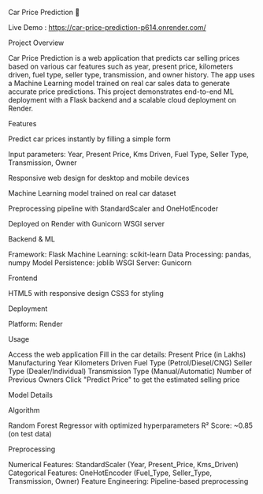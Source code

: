 Car Price Prediction 🚗


Live Demo : https://car-price-prediction-p614.onrender.com/


Project Overview

Car Price Prediction is a web application that predicts car selling prices based on various car features such as year, present price, kilometers driven, fuel type, seller type, transmission, and owner history. 
The app uses a Machine Learning model trained on real car sales data to generate accurate price predictions.
This project demonstrates end-to-end ML deployment with a Flask backend and a scalable cloud deployment on Render.

Features

Predict car prices instantly by filling a simple form

Input parameters: Year, Present Price, Kms Driven, Fuel Type, Seller Type, Transmission, Owner

Responsive web design for desktop and mobile devices

Machine Learning model trained on real car dataset

Preprocessing pipeline with StandardScaler and OneHotEncoder

Deployed on Render with Gunicorn WSGI server


Backend & ML

Framework: Flask
Machine Learning: scikit-learn
Data Processing: pandas, numpy
Model Persistence: joblib
WSGI Server: Gunicorn

Frontend

HTML5 with responsive design
CSS3 for styling

Deployment

Platform: Render

Usage

Access the web application
Fill in the car details:
Present Price (in Lakhs)
Manufacturing Year
Kilometers Driven
Fuel Type (Petrol/Diesel/CNG)
Seller Type (Dealer/Individual)
Transmission Type (Manual/Automatic)
Number of Previous Owners
Click "Predict Price" to get the estimated selling price


Model Details

Algorithm

Random Forest Regressor with optimized hyperparameters
R² Score: ~0.85 (on test data)

Preprocessing

Numerical Features: StandardScaler (Year, Present_Price, Kms_Driven)
Categorical Features: OneHotEncoder (Fuel_Type, Seller_Type, Transmission, Owner)
Feature Engineering: Pipeline-based preprocessing


